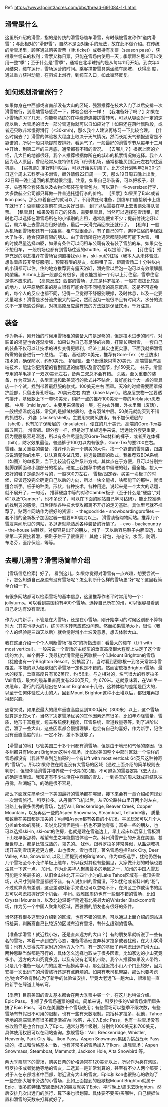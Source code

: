 

Ref: https://www.1point3acres.com/bbs/thread-691084-1-1.html

## 滑雪是什么

这里所介绍的滑雪，指的是传统的滑雪场缆车滑雪，有时候被雪友称作“道内滑雪”；与此相对的“滑野雪”，自然不是面对新手的玩法，故在此不做介绍。在传统的滑雪场里，顾客通过购买雪票（lift ticket）或者持有季票（season pass），获得乘坐缆车的权利；雪票又称日票，只能在雪场内使用一天；季票顾名思义可以使用一整“季”；至于什么是“雪季”，通常在北半球指的是从每年11月开始，到次年4月结束，缆车运行，雪场运营的时间。乘客携带雪具乘坐缆车爬坡， 获得高 度，通过重力获得动能，在斜坡上滑行，到缆车入口，如此循环反复。



## 如何规划滑雪旅行？

如果你身在中西部或者南部没有大山的区域，强烈推荐在技术入门了以后安排一次滑雪旅行，到高端雪场感受一下，体验会很不一样！
【我准备好了吗？】如果在小雪场练习了几天，你能够熟练的在中级道连接搓雪转弯，可以从容面对一定的速度以后，大雪场的很大一部分雪道你就可以自如应对了！如果还在落叶飘阶段，或者还只敢非常慢得滑行（<30km/h)，那么我个人建议再练习一下比较合理。
【什么时候去？】滑雪的体验极大程度上取决于天气情况，然而长期天气预报通常是不靠谱的，所以一般只能提前安排好，看运气了。一般最好的滑雪季节从每年十二月中开始，到第二年的三月底，通常都有不错的雪况。
【去哪儿？】根据上面的介绍，几大目的地都很好，我个人推荐根据你所在的城市的机票情况做选择。我个人因为私人原因，曾经经常从底特律机场飞丹佛机场，通常都能买到百元左右的往返机票。
【买机票】定好时间以后，可以开始买机票了。比方说计划明年2月20-21日这个周末去科罗拉多滑雪，额外请假22日周一一天，那么19日周五晚上出发，22日周一晚上返回的机票就很合适。注意，如果自己带装备，可以把板子，鞋子，头盔等全套装备以及衣物全都装在滑雪包内，可以算作一件oversized行李，大多数航空公司都只算做一件普通托运行李的价格。
【买票】如果买了Epic或者Ikon pass，那么带着自己的就可以了，不用做任何准备，到缆车口直接刷卡上缆车就行了；否则建议提前在网上买好日票， 到了以后需要在早上去售票处排队领票。
【租雪具】如果没有自己的装备，需要租雪具，当然可以选择在雪场租，同时也可以选择在滑雪场所在的小镇别的店租，通常能便宜不少；提前付钱定好以后，周六早上去雪具店租好装备，最后一天滑完再回来还就行了。
【租车】一般从机场到雪场都还有一段距离，租车就很合适，有了自己的车，选择住宿的半径就大了许多，适合预算有限的朋友。由于雪场所在地通常都随时都可能下大雪， 租的时候尽量选择四驱，如果有条件可以问租车公司有没有装了雪胎的车。如果实在不想租车， 一般机场也都有到雪场往返的shuttle，可以提前了解。
【订住宿】预算充足的朋友推荐在雪场官网直接找ski-in，ski-out的住宿（我本人从未体验过，想象着应该非常舒服吧）。预算有限的朋友，如果租了车，距离雪场二十分钟以内的小镇都可以住。住的地方推荐要有露天浴缸，滑完雪以后泡一泡可以有效缓解肌肉酸痛。Airbnb上面一般都会有很多，建议能提前一个月以上订住宿，雪季住宿是供不应求的。
【高原反应】西部的雪场，尤其是科罗拉多，一般在海拔比较高的地方，从平原地区来的朋友很有可能会有不同程度的高原反应。这是不可避免的，每个人的反应也都不同，记得一旦觉得不舒服别硬撑，及时休息，以及一定要大量喝水！滑雪是水分流失很大的运动，然而因为一般很冷且有时风大，水分的流失不一定能感受得到。对抗高原反应最有效的方法就是保证饮水，千万注意。



## 装备
作为新手，刚开始的时候用雪场租的装备入门是足够的，但是技术进步的同时，对装备的渴望也会逐渐增强，如果认为自己有足够的兴趣，打算长期滑雪，一套自己的装备不仅可以让技术的进步变得更顺利，经济上其实也更实惠。下面我就把滑雪所需的装备进行一个总结。
手套。基础款20美元，推荐有Gore-Tex（专业防水）技术的，确保防水，约50美元。
护目镜。亚马逊爆款只需20美元，高端雪镜有高端技术，能让你更清楚的看到雪道的纹理以及雪况细节，约150美元。
袜子。滑雪专用的羊毛袜子一双20美元左右，备两三双总不会有错。
头盔。至关重要的装备，作为亚洲人，头型普遍和欧美流行的款式并不贴合，最好能找个大一点的雪具店一个个试，找到带着最舒服的款式。100美元左右
面罩。天冷的时候需要面罩保护脸部，只留出鼻孔呼吸。20美元左右
内衣（base layer）。贴身层衣物一定要透气排汗，基础款上下一套50美元，稍好一点的推荐100美元一套的Airblaster忍者服。
中层（mid layer）。主要用来保暖的一层，在内衣外面，外衣里面（废话），一般根据温度选择，常见的是抓绒材质的，也有羽绒中层。50美元就能买到不错的抓绒衫。
外套（Jacket/shell）。主要用来防风防水，有不加保暖层的（shell），也有加了保暖层的（insulated），便宜的几十美元，高端的Gore-Tex要四五百刀。
滑雪裤。跟外套一样，但是对于单板选手来说，远远比外套更重要，因为屁股最容易湿透，所以有条件尽量能买Gore-Tex材料的裤子，或者买连体裤（bib），防水效果最佳。普通裤子100刀以内有很多，Gore-Tex的要200左右。
雪鞋。至关重要的装备，推荐作为第一个购买的大件。找一个靠谱的雪具店，跟店员说清楚你的水平，认认真真多试几双，挑选最跟脚的款式。我推荐双BOA系统
（如图）的单板鞋，当下比较流行这种系带方式，其优点在于方便，且可以分别控制脚踝脚面和小腿部分的松紧。硬度上我推荐中或者中偏硬的鞋，最全能。投入一双好的鞋子是绝对不亏的，一般300刀左右。
雪板/固定器。买第一块板子的时候，应该还没完全确定自己以后的方向，所以一块全能板，啥都能干的那种，就很适合新手。板子的种类，形状，各种技术，各种用途，说起来是一个太大的话题，就不展开了，一句话， 推荐硬度中等的对称Camber板子（至于什么是“硬度”,“对称”以及“Camber”，也不多说了，可以在下面的网站自己学习钻研），能比较准确的找到刃的感觉，日后转型各种技术专攻都离不开好的走刃基础。具体型号就不推荐了，贴两个网站作为很好的资源：
      - thegoodride
      - snowboardingprofiles
      一套不错的全新板子加固定器一般要600美刀以上。
滑雪装备购物网站。推荐几个雪友喜闻乐见的网站，多逛逛就能熟悉各种装备的行情了。
     - evo        - backcountry
     - the-house
烘鞋器。对脚容易出汗的朋友，滑了一天以后容易鞋子内胆湿透，如果第二天要接着滑，把鞋子烘干了很重要！
其他：背包，充电宝，水壶，防晒，布洛芬，医疗保险，等等。




## 去哪儿滑雪？滑雪场简单介绍

【雪场信息检索】好了， 看到这儿，如果你觉得对滑雪有一点兴趣，想要尝试一下，怎么知道自己身边有没有雪场呢？怎么判断什么样的雪场更“好”呢？这里我简单介绍一下。


有很多网站都可以检索雪场的基本信息，这里推荐作者平时常用的一个：jollyturns。可以看到美国约有400个雪场。选择自己所在的州，可以很容易看到自己身边有没有雪场。


作为入门新手，不管是在大雪场，还是在小雪场，刚开始学习的时候区别都不算特别大（其实也挺大的），练习基本转弯应该没问题。然而如果雪场太小，很快（我个人的经验是三四天以后）就会觉得滑小土坡没意思，想去体验大山。


我在这里介绍一个个人判断雪场“档次”的拇指法则：看最大的缆车（Lift with most vertical）。一般来说一个雪场的主缆车的垂直高度很大程度上决定了这个雪场的大小。举个例子：我最初学滑雪是在密歇根一个叫Mount Brighton的雪场（犹他也有一个Brighton Resort，别搞混了），当时看到密歇根一到冬天常常冰雪覆盖，本能的以为密歇根的滑雪场一定也是不错的。然而密歇根Brighton雪场，最大的缆车，垂直高度只有182英尺，约 56米。与之相对的，名气很大的科罗拉多Vail雪场，最大的缆车垂直高度有2200英尺，约 670米。这就意味着，在Vail坐一次缆车，滑行的距离超出在Mount Brighton十几倍，这种体验的差距是巨大的，以至于任何体验过大山的人，回到Mount Brighton这种小土堆以后，都很难再提得起兴趣。


通常来说，如果说最大的缆车垂直高度达到1000英尺（300米）以上，这个雪场就算是比较大了。当然了决定雪场优劣的其他因素还有很多，比如年均降雪量，雪质，地形丰富程度，缆车系统便利程度，压雪系统，雪道数量等等。到了进阶以后，滑了一些大山，这些因素都会慢慢理解，也会有自己的喜好，作为新手，记住没有垂直高度的山，一定不好，差不多就够了。


【滑雪目的地】尽管美国三十多个州都有滑雪场，但是由于地形和气候的原因，很多州都只有Mount Brighton这种小雪场，比如说美国整个中部时区就一个像样的雪场都没有（我甚至查到芝加哥的一个有Lift with most vertical: 64英尺这种神奇的“雪场”）。所以如果你住在附近没有大雪场的区域（通过上面介绍的简单规则去判断），但想体验滑雪并培养成一个长期的兴趣，不可避免的需要定期飞去大山，的确是很麻烦。我知道有不少生活在中西部的雪友，一到冬天的周末就成群结队往丹佛，盐湖城飞，的确是很不容易。


那么下面就先简单说一下美国最好的雪场都在哪里，接下来会有一章介绍如何规划一次滑雪旅行。
科罗拉多。从丹佛下飞机以后，从i70公路往山里开两小时左右，沿路上有很多优秀的雪场，包括Vail, Breckenridge, Beaver Creek, Copper Mountain，以及再远一些的Aspen Snowmass, Steamboat, Telluride等， 质量和数量在美国都是顶尖的；Vail和Aspen都有各自的小机场。平民玩家可以几个人分摊airbnb的房钱，虽说比较贵但是挤一挤也不算他夸张；富裕一些的朋友，也可以选择ski-in, ski-out的住房，也就是建在雪道边上，早上起床以后穿上雪板滑下山吃早饭那种。希望有生之年能攒钱体验一次。科州滑雪产业的开发在美国，甚至世界上，都是比较成熟的，领先的。
犹他。跟科罗拉多非常类似，从盐湖城机场开车到雪场更近更方便，山也很大，雪也很好，著名雪场包括Park City, Deer Valley, Alta, Snowbird, 以及上面提到过的Brighton。作为单板选手，犹他仍然有几个雪场至今不允许单板上缆车，所以我对其也有些偏见，大家做计划的时候也要注意一下这一点。
加州。作为北美华人聚集最多的地区之一，加州的中国人雪友可能是全美最多的，从旧金山往北开三四个小时的Lake Tahoe区域有一批顶尖雪场，从尺寸到降雪量都很不错，有人说加州的雪偏湿，不如犹他或者科州的“粉”，不过就算真有差别，这点差别对新手来说也可以忽略不计，在湾区工作或读书的朋友可以考虑把握好这个机会。
华州。西雅图周边也有一些很不错的雪场，比如Crystal Mountain，以及北边温哥华附近有北美最大的Whistler Blackcomb雪场，作为另一个中国人聚集的区域，西雅图的朋友也有很好的条件。

当然还有很多这里没介绍到的区域，也有不错的雪场，可以通过上面介绍的网站进行检索，判断离自己比较近的区域有没有雪场，有什么级别的雪场。


【准备学滑雪！就近找小坡，还是直奔远方的大山？】有的朋友早就听说了一些有名的雪场，本着一步到位的心态，准备零基础直奔科罗拉多或者犹他，在大山学滑雪；也有人觉得先在家附近的地方入个门，有一定的基础了再考虑出远门滑大山。两种思路当然都是可行的，具体怎么选择也取决于很多因素，比如家边的小山究竟多小，远方的大山究竟多远，以及有没有老司机带路。我个人推荐如果没人带路，只是几个准备一起入门的朋友一起摸索学习，那么就近找小山入个门比较好，因为安排一次出远门的滑雪旅行还是有点麻烦的。如果有老司机带路，那么也要考虑他/她会不会有耐心为了新手的体验做安排，毕竟大老远飞一趟大山，很难能一直陪新手在绿道上练转弯。


【季票】目前美国的雪友基本都会在两大季票中买一个，在这儿也稍做介绍。
Epic Pass。 引领了多雪场通票的模式，简单来说，科罗拉多的Vail雪场集团牵头搞了Epic Pass，可以在美国数十个雪场使用；有些雪场可以整季不限次数，有些雪场有节假日不可用的限制，也有一些有天数限制。包括科罗拉多，犹他，Tahoe等地的高端雪场有很多都逐渐被Vail收购，并加入Epic Pass，也有一些雪场没有被收购但是也合作加入了Epic。通常分两个级别，分别约1000美元和700美元，具体使用权限可以在网站查询。旗舰雪场：Vail, Breckenridge, Whistler, Heavenly, Park City 等。
Ikon Pass。Aspen Snowmass集团为挑战Epic Pass搞的，模式和价格基本一致，也有非常多的雪场加入了Ikon。旗舰雪场：Aspen Snowmass, Steamboat, Mammoth, Jackson Hole, Alta Snowbird 等。

两大季票旗下的雪场，购买日票的价格通常在120美元以上，所以作为身在湾区，科罗拉多或者犹他等地的雪友，二选其一是非常划算的，甚至有不少人两个都买；对于人在东部或者中西部，附近没有大山的雪友，Epic和Ikon也很贴心的收购了一些东部大城市旁边的小雪场，比如上面提到的密歇根Mount Brighton就属于Epic，很多底特律/安娜堡附近的朋友就买了Epic，平时晚上/周末去Brighton，然后安排几次出远门的旅行，算下来也很划算。具体要不要买/买哪种，自己根据位置和滑雪的天数来打算就好了。
